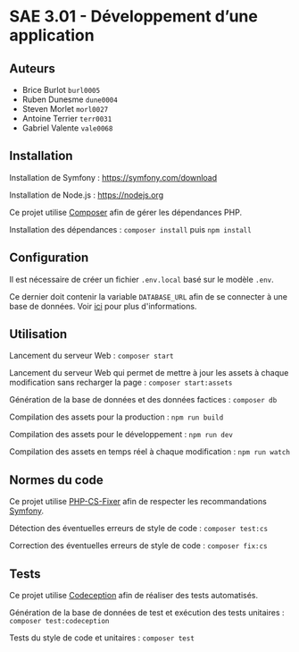 # SAE 3.01 - Développement d’une application

## Auteurs

-   Brice Burlot `burl0005`
-   Ruben Dunesme `dune0004`
-   Steven Morlet `morl0027`
-   Antoine Terrier `terr0031`
-   Gabriel Valente `vale0068`

## Installation

Installation de Symfony : https://symfony.com/download

Installation de Node.js : https://nodejs.org

Ce projet utilise [Composer](https://getcomposer.org/) afin de gérer les dépendances PHP.

Installation des dépendances : `composer install` puis `npm install`

## Configuration

Il est nécessaire de créer un fichier `.env.local` basé sur le modèle `.env`.

Ce dernier doit contenir la variable `DATABASE_URL` afin de se connecter à une base de données. Voir [ici](https://www.doctrine-project.org/projects/doctrine-dbal/en/latest/reference/configuration.html#connecting-using-a-url) pour plus d'informations.

## Utilisation

Lancement du serveur Web : `composer start`

Lancement du serveur Web qui permet de mettre à jour les assets à chaque modification sans recharger la page : `composer start:assets`

Génération de la base de données et des données factices : `composer db`

Compilation des assets pour la production : `npm run build`

Compilation des assets pour le développement : `npm run dev`

Compilation des assets en temps réel à chaque modification : `npm run watch`

## Normes du code

Ce projet utilise [PHP-CS-Fixer](https://github.com/PHP-CS-Fixer/PHP-CS-Fixer) afin de respecter les recommandations [Symfony](https://symfony.com/doc/current/contributing/code/standards.html).

Détection des éventuelles erreurs de style de code : `composer test:cs`

Correction des éventuelles erreurs de style de code : `composer fix:cs`

## Tests

Ce projet utilise [Codeception](https://codeception.com/) afin de réaliser des tests automatisés.

Génération de la base de données de test et exécution des tests unitaires : `composer test:codeception`

Tests du style de code et unitaires : `composer test`
